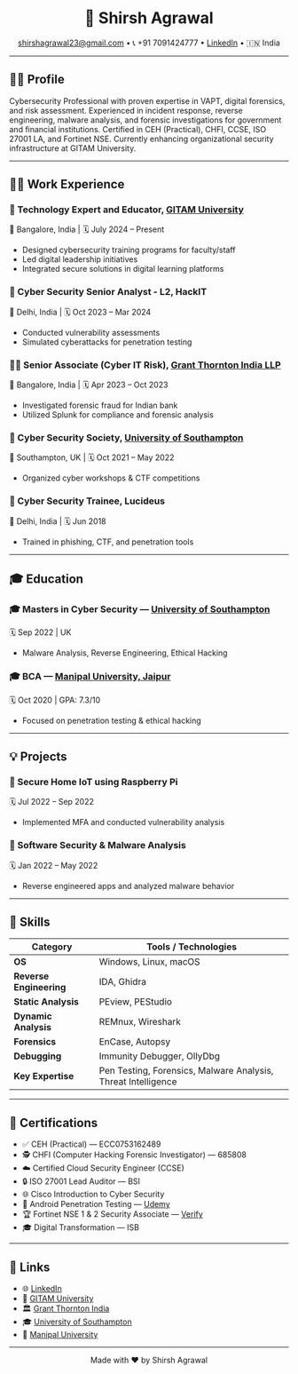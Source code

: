 <h1 align="center">💼 Shirsh Agrawal</h1>

<p align="center">
  <a href="mailto:shirshagrawal23@gmail.com">shirshagrawal23@gmail.com</a> • 
  📞 +91 7091424777 • 
  <a href="https://www.linkedin.com/in/shirsh-agrawal">LinkedIn</a> • 
  🇮🇳 India
</p>

---

## 👨‍💻 Profile

Cybersecurity Professional with proven expertise in VAPT, digital forensics, and risk assessment. Experienced in incident response, reverse engineering, malware analysis, and forensic investigations for government and financial institutions. Certified in CEH (Practical), CHFI, CCSE, ISO 27001 LA, and Fortinet NSE. Currently enhancing organizational security infrastructure at GITAM University.

---

## 🧑‍💼 Work Experience

### 🚀 Technology Expert and Educator, <a href="https://www.gitam.edu/">GITAM University</a>  
📍 Bangalore, India | 🗓️ July 2024 – Present  
- Designed cybersecurity training programs for faculty/staff  
- Led digital leadership initiatives  
- Integrated secure solutions in digital learning platforms

### 🔐 Cyber Security Senior Analyst - L2, HackIT  
📍 Delhi, India | 🗓️ Oct 2023 – Mar 2024  
- Conducted vulnerability assessments  
- Simulated cyberattacks for penetration testing

### 🕵️‍♂️ Senior Associate (Cyber IT Risk), <a href="https://www.grantthornton.in/">Grant Thornton India LLP</a>  
📍 Bangalore, India | 🗓️ Apr 2023 – Oct 2023  
- Investigated forensic fraud for Indian bank  
- Utilized Splunk for compliance and forensic analysis

### 🧠 Cyber Security Society, <a href="https://www.southampton.ac.uk/">University of Southampton</a>  
📍 Southampton, UK | 🗓️ Oct 2021 – May 2022  
- Organized cyber workshops & CTF competitions

### 🧪 Cyber Security Trainee, Lucideus  
📍 Delhi, India | 🗓️ Jun 2018  
- Trained in phishing, CTF, and penetration tools

---

## 🎓 Education

### 🎓 Masters in Cyber Security — <a href="https://www.southampton.ac.uk/">University of Southampton</a>  
🗓️ Sep 2022 | UK  
- Malware Analysis, Reverse Engineering, Ethical Hacking

### 🎓 BCA — <a href="https://manipal.edu/mu.html">Manipal University, Jaipur</a>  
🗓️ Oct 2020 | GPA: 7.3/10  
- Focused on penetration testing & ethical hacking

---

## 💡 Projects

### 🔐 Secure Home IoT using Raspberry Pi  
🗓️ Jul 2022 – Sep 2022  
- Implemented MFA and conducted vulnerability analysis

### 🧬 Software Security & Malware Analysis  
🗓️ Jan 2022 – May 2022  
- Reverse engineered apps and analyzed malware behavior

---

## 🧰 Skills

| Category | Tools / Technologies |
|---|---|
| **OS** | Windows, Linux, macOS |
| **Reverse Engineering** | IDA, Ghidra |
| **Static Analysis** | PEview, PEStudio |
| **Dynamic Analysis** | REMnux, Wireshark |
| **Forensics** | EnCase, Autopsy |
| **Debugging** | Immunity Debugger, OllyDbg |
| **Key Expertise** | Pen Testing, Forensics, Malware Analysis, Threat Intelligence |

---

## 🏅 Certifications

- ✅ CEH (Practical) — ECC0753162489  
- 🕵️ CHFI (Computer Hacking Forensic Investigator) — 685808  
- ☁️ Certified Cloud Security Engineer (CCSE)  
- 🔒 ISO 27001 Lead Auditor — BSI  
- 🌐 Cisco Introduction to Cyber Security  
- 🧠 Android Penetration Testing — [Udemy](https://www.udemy.com/certificate/UC-4f1f650c-c558-4c76-a267-dd6051a2a1b5/)  
- 🏆 Fortinet NSE 1 & 2 Security Associate — [Verify](https://training.fortinet.com/mod/customcert/verify_certificate.php)  
- 🎓 Digital Transformation — ISB  

---

## 🔗 Links

- 🌐 [LinkedIn](https://www.linkedin.com/in/shirsh-agrawal)  
- 📘 [GITAM University](https://www.gitam.edu)  
- 🏛️ [Grant Thornton India](https://www.grantthornton.in)  
- 🎓 [University of Southampton](https://www.southampton.ac.uk)  
- 🏫 [Manipal University](https://manipal.edu/mu.html)

---

<p align="center">Made with ❤️ by Shirsh Agrawal</p>
